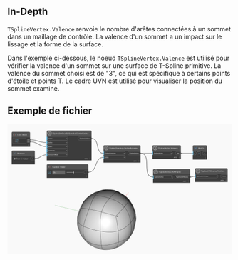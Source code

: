 ## In-Depth
`TSplineVertex.Valence` renvoie le nombre d'arêtes connectées à un sommet dans un maillage de contrôle. La valence d'un sommet a un impact sur le lissage et la forme de la surface.

Dans l'exemple ci-dessous, le noeud `TSplineVertex.Valence` est utilisé pour vérifier la valence d'un sommet sur une surface de T-Spline primitive. La valence du sommet choisi est de "3", ce qui est spécifique à certains points d'étoile et points T. Le cadre UVN est utilisé pour visualiser la position du sommet examiné.

## Exemple de fichier

![Example](./Autodesk.DesignScript.Geometry.TSpline.TSplineVertex.Valence_img.jpg)

